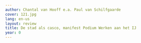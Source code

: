 ```yaml
---
author: Chantal van Hooff e.a. Paul van Schilfgaarde
cover: 121.jpg
lang: en-us
layout: review
title: De stad als casco, manifest Podium Werken aan het IJ
year: 0
---
```



